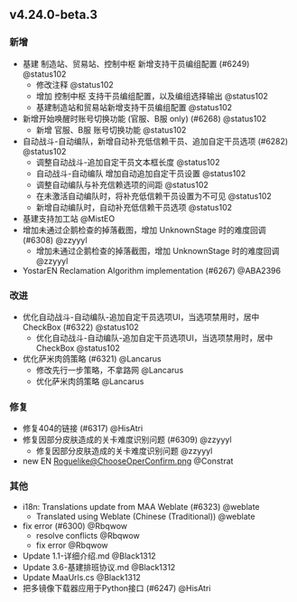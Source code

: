## v4.24.0-beta.3

### 新增

- 基建 制造站、贸易站、控制中枢 新增支持干员编组配置 (#6249) @status102
   - 修改注释 @status102
   - 增加 控制中枢 支持干员编组配置，以及编组选择输出 @status102
   - 基建制造站和贸易站新增支持干员编组配置 @status102
- 新增开始唤醒时账号切换功能 (官服、B服 only) (#6268) @status102
   - 新增 官服、B服 账号切换功能 @status102
- 自动战斗-自动编队，新增自动补充低信赖干员、追加自定干员选项 (#6282) @status102
   - 调整自动战斗-追加自定干员文本框长度 @status102
   - 自动战斗-自动编队 增加自动追加自定干员设置 @status102
   - 调整自动编队与补充信赖选项的间距 @status102
   - 在未激活自动编队时，将补充低信赖干员设置为不可见 @status102
   - 新增自动编队时，自动补充低信赖干员选项 @status102
- 基建支持加工站 @MistEO
- 增加未通过企鹅检查的掉落截图，增加 UnknownStage 时的难度回调 (#6308) @zzyyyl
   - 增加未通过企鹅检查的掉落截图，增加 UnknownStage 时的难度回调 @zzyyyl
- YostarEN Reclamation Algorithm implementation (#6267) @ABA2396

### 改进

- 优化自动战斗-自动编队-追加自定干员选项UI，当选项禁用时，居中CheckBox (#6322) @status102
   - 优化自动战斗-自动编队-追加自定干员选项UI，当选项禁用时，居中CheckBox @status102
- 优化萨米肉鸽策略 (#6321) @Lancarus
   - 修改先行一步策略，不拿路网 @Lancarus
   - 优化萨米肉鸽策略 @Lancarus

### 修复

- 修复404的链接 (#6317) @HisAtri
- 修复因部分皮肤造成的关卡难度识别问题 (#6309) @zzyyyl
   - 修复因部分皮肤造成的关卡难度识别问题 @zzyyyl
- new EN Roguelike@ChooseOperConfirm.png @Constrat

### 其他

- i18n: Translations update from MAA Weblate (#6323) @weblate
   - Translated using Weblate (Chinese (Traditional)) @weblate
- fix error (#6300) @Rbqwow
   - resolve conflicts @Rbqwow
   - fix error @Rbqwow
- Update 1.1-详细介绍.md @Black1312
- Update 3.6-基建排班协议.md @Black1312
- Update MaaUrls.cs @Black1312
- 把多镜像下载器应用于Python接口 (#6247) @HisAtri
